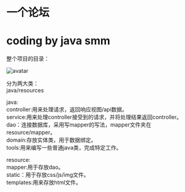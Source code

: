# 一个论坛
# coding by java smm
<p>整个项目的目录：</p>

![avatar](http://omspj9k7f.bkt.clouddn.com/git.PNG)

<p>分为两大类：<br>
    java/resources</p>
<p>java:<br>
controller:用来处理请求，返回响应视图/api数据。<br>
service:用来处理controller接受到的请求，并将处理结果返回controller。<br>
dao：连接数据库，采用写mapper的写法，mapper文件夹在resource/mapper。<br>
domain:存放实体类，用于数据绑定。<br>
tools:用来编写一些普通java类，完成特定工作。<br>
</p>
<p>resource:<br>
mapper:用于存放dao。<br>
static：用于存放css/js/img文件。<br>
templates:用来存放html文件。<br>
</p>
